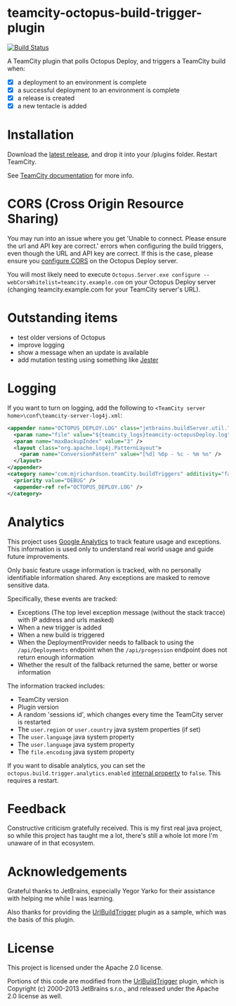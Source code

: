 # teamcity-octopus-build-trigger-plugin

[![Build Status](https://travis-ci.org/matt-richardson/teamcity-octopus-build-trigger-plugin.svg?branch=master)](https://travis-ci.org/matt-richardson/teamcity-octopus-build-trigger-plugin)

A TeamCity plugin that polls Octopus Deploy, and triggers a TeamCity build when:
- [x] a deployment to an environment is complete
- [x] a successful deployment to an environment is complete
- [x] a release is created
- [x] a new tentacle is added

# Installation

Download the [latest release](https://github.com/matt-richardson/teamcity-octopus-build-trigger-plugin/releases/latest), and drop it into your [<TeamCity Data Directory>](https://confluence.jetbrains.com/display/TCD9/TeamCity+Data+Directory)/plugins folder. Restart TeamCity.

See [TeamCity documentation](https://confluence.jetbrains.com/display/TCD9/Installing+Additional+Plugins) for more info.

# CORS (Cross Origin Resource Sharing)

You may run into an issue where you get 'Unable to connect. Please ensure the url and API key are correct.' errors when
configuring the build triggers, even though the URL and API key are correct. If this is the case, please ensure you [configure CORS](http://help.octopusdeploy.com/discussions/problems/42234-access-control-allow-origin-headers-not-being-sent-with-options-responses-from-api-321#comment_38476446)
on the Octopus Deploy server.

You will most likely need to execute `Octopus.Server.exe configure --webCorsWhitelist=teamcity.example.com` on your
Octopus Deploy server (changing teamcity.example.com for your TeamCity server's URL).

# Outstanding items

- test older versions of Octopus
- improve logging
- show a message when an update is available
- add mutation testing using something like [Jester](http://jester.sourceforge.net/)

# Logging

If you want to turn on logging, add the following to `<TeamCity server home>\conf\teamcity-server-log4j.xml`:

```xml
<appender name="OCTOPUS_DEPLOY.LOG" class="jetbrains.buildServer.util.TCRollingFileAppender">
  <param name="file" value="${teamcity_logs}teamcity-octopusDeploy.log" />
  <param name="maxBackupIndex" value="3" />
  <layout class="org.apache.log4j.PatternLayout">
    <param name="ConversionPattern" value="[%d] %6p - %c - %m %n" />
  </layout>
</appender>
<category name="com.mjrichardson.teamCity.buildTriggers" additivity="false">
  <priority value="DEBUG" />
  <appender-ref ref="OCTOPUS_DEPLOY.LOG" />
</category>
 ```

# Analytics

This project uses [Google Analytics](https://www.google.co.uk/analytics/) to track feature usage and exceptions.
This information is used only to understand real world usage and guide future improvements.

Only basic feature usage information is tracked, with no personally identifiable information shared.
Any exceptions are masked to remove sensitive data.

Specifically, these events are tracked:
* Exceptions (The top level exception message (without the stack tracce) with IP address and urls masked)
* When a new trigger is added
* When a new build is triggered
* When the DeploymentProvider needs to fallback to using the `/api/Deployments` endpoint when the `/api/progession`
endpoint does not return enough information
* Whether the result of the fallback returned the same, better or worse information

The information tracked includes:
* TeamCity version
* Plugin version
* A random 'sessions id', which changes every time the TeamCity server is restarted
* The `user.region` or `user.country` java system properties (if set)
* The `user.language` java system property
* The `user.language` java system property
* The `file.encoding` java system property

If you want to disable analytics, you can set the `octopus.build.trigger.analytics.enabled` [internal
property](https://confluence.jetbrains.com/display/TCD9/Configuring+TeamCity+Server+Startup+Properties#ConfiguringTeamCityServerStartupProperties-TeamCityinternalpropertiesinternal.properties)
to `false`. This requires a restart.

# Feedback

Constructive criticism gratefully received. This is my first real java project, so while this project has taught me
a lot, there's still a whole lot more I'm unaware of in that ecosystem.

# Acknowledgements

Grateful thanks to JetBrains, especially Yegor Yarko for their assistance with helping me while I was learning.

Also thanks for providing the [UrlBuildTrigger](http://svn.jetbrains.org/teamcity/plugins/url-build-trigger) plugin
as a sample, which was the basis of this plugin.

# License

This project is licensed under the Apache 2.0 license.

Portions of this code are modified from the [UrlBuildTrigger](http://svn.jetbrains.org/teamcity/plugins/url-build-trigger)
plugin, which is Copyright (c) 2000-2013 JetBrains s.r.o., and released under the Apache 2.0 license as well.
